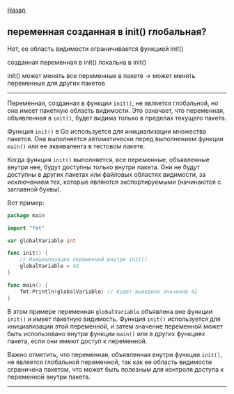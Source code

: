 [Назад](/L1/L1_.md) 

## переменная созданная в init() глобальная?

Нет, ее область видимости ограничивается функцией init()

созданная переменная в init()  локальна  в init()

init() может менять все переменные в пакете -> может менять переменные для других пакетов

----------------------------------------------------------------


Переменная, созданная в функции `init()`, не является глобальной, но она имеет пакетную область видимости. Это означает, что переменная, объявленная в `init()`, будет видима только в пределах текущего пакета.

Функция `init()` в Go используется для инициализации множества пакетов. Она выполняется автоматически перед выполнением функции `main()` или ее эквивалента в тестовом пакете. 

Когда функция `init()` выполняется, все переменные, объявленные внутри нее, будут доступны только внутри пакета. Они не будут доступны в других пакетах или файловых областях видимости, за исключением тех, которые являются экспортируемыми (начинаются с заглавной буквы).

Вот пример:

```go
package main

import "fmt"

var globalVariable int

func init() {
    // Инициализация переменной внутри init()
    globalVariable = 42
}

func main() {
    fmt.Println(globalVariable) // будет выведено значение 42
}
```

В этом примере переменная `globalVariable` объявлена вне функции `init()` и имеет пакетную видимость. Функция `init()` используется для инициализации этой переменной, и затем значение переменной может быть использовано внутри функции `main()` или в других функциях пакета, если они имеют доступ к переменной.

Важно отметить, что переменная, объявленная внутри функции `init()`, не является глобальной переменной, так как ее область видимости ограничена пакетом, что может быть полезным для контроля доступа к переменной внутри пакета.


---------------------
